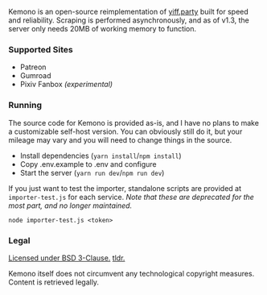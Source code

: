 Kemono is an open-source reimplementation of [yiff.party](https://yiff.party/) built for speed and reliability. Scraping is performed asynchronously, and as of v1.3, the server only needs 20MB of working memory to function.
### Supported Sites
- Patreon
- Gumroad
- Pixiv Fanbox *(experimental)*

### Running
The source code for Kemono is provided as-is, and I have no plans to make a customizable self-host version. You can obviously still do it, but your mileage may vary and you will need to change things in the source.

- Install dependencies (`yarn install`/`npm install`)
- Copy .env.example to .env and configure
- Start the server (`yarn run dev`/`npm run dev`)

If you just want to test the importer, standalone scripts are provided at `importer-test.js` for each service. *Note that these are deprecated for the most part, and no longer maintained.*

`node importer-test.js <token>`
### Legal
[Licensed under BSD 3-Clause.](/LICENSE) [tldr.](https://www.tldrlegal.com/l/bsd3)

Kemono itself does not circumvent any technological copyright measures. Content is retrieved legally.